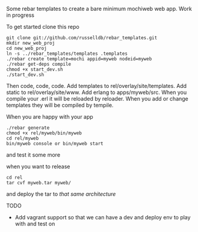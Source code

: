 Some rebar templates to create a bare minimum mochiweb web app. Work in progress

To get started clone this repo

	git clone git://github.com/russelldb/rebar_templates.git
	mkdir new_web_proj
	cd new_web_proj
	ln -s ../rebar_templates/templates .templates
	./rebar create template=mochi appid=myweb nodeid=myweb
	./rebar get-deps compile
	chmod +x start_dev.sh
	./start_dev.sh

Then code, code, code. Add templates to rel/overlay/site/templates. Add static to rel/overlay/site/www. Add erlang to apps/myweb/src. When you compile your .erl it will be reloaded by reloader. When you add or change templates they will be compiled by tempile.

When you are happy with your app

	./rebar generate
	chmod +x rel/myweb/bin/myweb
	cd rel/myweb
	bin/myweb console or bin/myweb start

and test it some more

when you want to release

	cd rel
	tar cvf myweb.tar myweb/

and deploy the tar to *that same architecture*


TODO
* Add vagrant support so that we can have a dev and deploy env to play with and test on
